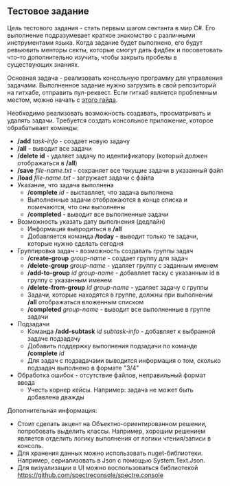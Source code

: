 ## Тестовое задание

Цель тестового задания - стать первым шагом сектанта в мир C#. Его выполнение подразумевает краткое знакомство с различными инструментами языка. Когда задание будет выполнено, его будут ревьювить менторы секты, которые смогут дать фидбек и посоветовать что-то дополнительно изучить, чтобы закрыть пробелы в существующих знаниях.

Основная задача - реализовать консольную программу для управления задачами. Выполненное задание нужно загрузить в свой репозиторий на гитхабе, отправить пул-реквест. Если гитхаб является проблемным местом, можно начать с [этого гайда](articles/working-with-github/README.md).

Необходимо реализовать возможность создавать, просматривать и удалять задачи. Требуется создать консольное приложение, которое обрабатывает команды:
- **/add** *task-info* - создает новую задачу
- **/all** - выводит все задачи
- **/delete id** - удаляет задачу по идентификатору (который должен отображаться в **/all**)
- **/save** *file-name.txt* - сохраняет все текущие задачи в указанный файл
- **/load** *file-name.txt* - загружает задачи с файла
- Указание, что задача выполнена
  - **/complete** *id* - выставляет, что задача выполнена
  - Выполненные задачи отображаются в конце списка и помечаются, что они выполнены
  - **/completed** - выводит все выполненные задачи
- Возможность указать дату выполнения (дедлайн)
  - Информация вывродиться в **/all**
  - Добавляется команда **/today** - выводит только те задачи, которые нужно сделать сегодня
- Группировка задач - возможность создавать группы задач
  - **/create-group** *group-name* - создает группу для задач
  - **/delete-group** *group-name* - удаляет группу с заданным именем
  - **/add-to-group** *id* *group-name* - добавляет таску с указанным id в группу с указанным именем
  - **/delete-from-group** *id* *group-name* - удаляет задачу c группы
  - Задачи, которые находятся в группе, должны при выполнении **/all** отображаться вложенным списком
  - **/completed** *group-name* - выводит все выполненные в группе задачи
- Подзадачи
  - Команда **/add-subtask** *id* *subtask-info* - добавляет к выбранной задаче подзадачу
  - Добавить поддержку выполнения подзадачи по команде **/complete** *id* 
  - Для задач с подзадачами выводится информация о том, сколько подзадач выполнено в формате "3/4"
- Обработка ошибок - отсутствие файлов, неправильный формат ввода
  - Учесть корнер кейсы. Например: задача не может быть добавлена дважды

Дополнительная информация:
- Стоит сделать акцент на Объектно-ориентированном решении, попробовать выделить классы. Например, хорошим решением является отделить логику выполнения от логики чтения/записи в консоль.
- Для хранения данных можно использовать nuget-библиотеки. Например, сериализовать в Json с помощью System.Text.Json.
- Для визуализации в UI можно воспользоваться библиотекой https://github.com/spectreconsole/spectre.console